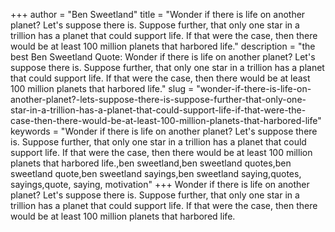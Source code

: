 +++
author = "Ben Sweetland"
title = "Wonder if there is life on another planet? Let's suppose there is. Suppose further, that only one star in a trillion has a planet that could support life. If that were the case, then there would be at least 100 million planets that harbored life."
description = "the best Ben Sweetland Quote: Wonder if there is life on another planet? Let's suppose there is. Suppose further, that only one star in a trillion has a planet that could support life. If that were the case, then there would be at least 100 million planets that harbored life."
slug = "wonder-if-there-is-life-on-another-planet?-lets-suppose-there-is-suppose-further-that-only-one-star-in-a-trillion-has-a-planet-that-could-support-life-if-that-were-the-case-then-there-would-be-at-least-100-million-planets-that-harbored-life"
keywords = "Wonder if there is life on another planet? Let's suppose there is. Suppose further, that only one star in a trillion has a planet that could support life. If that were the case, then there would be at least 100 million planets that harbored life.,ben sweetland,ben sweetland quotes,ben sweetland quote,ben sweetland sayings,ben sweetland saying,quotes, sayings,quote, saying, motivation"
+++
Wonder if there is life on another planet? Let's suppose there is. Suppose further, that only one star in a trillion has a planet that could support life. If that were the case, then there would be at least 100 million planets that harbored life.
